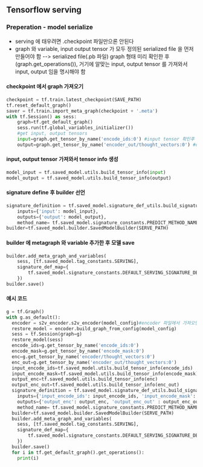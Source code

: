 ## Tensorflow serving
### Preperation - model serialize
* serving 에 태우려면 .checkpoint 파일만으론 안된다
* graph 와 variable, input output tensor 가 모두 정의된 serialized file 을 먼저 만들어야 함
--> serialized file(.pb 파일)
graph 형태 미리 확인한 후(graph.get_operations()), 거기에 알맞는 input, output tensor 를 가져와서 input, output 임을 명시해야 함


#### checkpoint 에서 graph 가져오기
```python
checkpoint = tf.train.latest_checkpoint(SAVE_PATH)
tf.reset_default_graph()
saver = tf.train.import_meta_graph(checkpoint + '.meta')
with tf.Session() as sess:
	graph=tf.get_default_graph()
    sess.run(tf.global_variables_initializer())
    #get input, output tensors
    input=graph.get_tensor_by_name('encode_ids:0') #input tensor 확인후 그 이름 넣는 것
    output=graph.get_tensor_by_name('encoder_out/thought_vectors:0') #output tensor 확인 후 그 이름 넣는 것
```

#### input, output tensor 가져와서 tensor info 생성
```python
model_input = tf.saved_model.utils.build_tensor_info(input)
model_output = tf.saved_model.utils.build_tensor_info(output)
```

#### signature define 후 builder 선언
```python
signature_definition = tf.saved_model.signature_def_utils.build_signature_def(
    inputs={'input': model_input},
    outputs={'output': model_output},
    method_name= tf.saved_model.signature_constants.PREDICT_METHOD_NAME)
builder=tf.saved_model.builder.SavedModelBuilder(SERVE_PATH)
```

#### builder 에 metagraph 와 variable 추가한 후 모델 save
```python
builder.add_meta_graph_and_variables(
    sess, [tf.saved_model.tag_constants.SERVING],
    signature_def_map={
        tf.saved_model.signature_constants.DEFAULT_SERVING_SIGNATURE_DEF_KEY : signature_definition
    })
builder.save()
```

#### 예시 코드
```python
g = tf.Graph()
with g.as_default():
  encoder = s2v_encoder.s2v_encoder(model_config)#encoder 파일에서 가져오면서 tensor 변형 있어서 이렇게 한것임 / 사실 그냥 checkpoint 파일에서 그냥 읽어오면 됨
  restore_model = encoder.build_graph_from_config(model_config)
  sess = tf.Session(graph=g)
  restore_model(sess)
  encode_ids=g.get_tensor_by_name('encode_ids:0')
  encode_mask=g.get_tensor_by_name('encode_mask:0')
  enc=g.get_tensor_by_name('encoder/thought_vectors:0')
  enc_out=g.get_tensor_by_name('encoder_out/thought_vectors:0')
  input_encode_ids=tf.saved_model.utils.build_tensor_info(encode_ids)
  input_encode_mask=tf.saved_model.utils.build_tensor_info(encode_mask)
  output_enc=tf.saved_model.utils.build_tensor_info(enc)
  output_enc_out=tf.saved_model.utils.build_tensor_info(enc_out)
  signature_definition = tf.saved_model.signature_def_utils.build_signature_def(
    inputs={'input_encode_ids': input_encode_ids, 'input_encode_mask': input_encode_mask},
    outputs={'output_enc': output_enc, 'output_enc_out' : output_enc_out},
    method_name= tf.saved_model.signature_constants.PREDICT_METHOD_NAME)
  builder=tf.saved_model.builder.SavedModelBuilder(SERVE_PATH)
  builder.add_meta_graph_and_variables(
    sess, [tf.saved_model.tag_constants.SERVING],
    signature_def_map={
        tf.saved_model.signature_constants.DEFAULT_SERVING_SIGNATURE_DEF_KEY : signature_definition
    })
  builder.save()
  for i in tf.get_default_graph().get_operations():
    print(i)

```